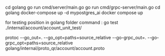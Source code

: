 cd golang
go run cmd/server/main.go
go run cmd/grpc-server/main.go
cd golang
docker-compose up -d mypostgres_ai
docker compose up

for testing position in golang folder command : go test ./internal/account/account_unit_test/

protoc --go_out=. --go_opt=paths=source_relative --go-grpc_out=. --go-grpc_opt=paths=source_relative golang/internal/proto_qr/account/account.proto
